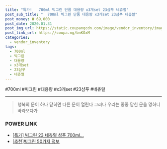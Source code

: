 ```yaml
--- 
title: "특가!   700ml 빅그린 단품 대용량 x3개set 23샴푸 네츄럴" 
post_sub_title: "  700ml 빅그린 단품 대용량 x3개set 23샴푸 네츄럴" 
post_money: ₩ 69,000 
post_date: 2020.01.31 
post_img_url: https://static.coupangcdn.com/image/vendor_inventory/images/2017/07/25/9/9/a84ea31e-35f3-451c-850e-1a4f3c10a30a.jpg 
post_link_url: https://coupa.ng/bnKOxM 
categories: 
  - vendor_inventory 
tags: 
  - 700ml 
  - 빅그린 
  - 대용량 
  - x3개set 
  - 23샴푸 
  - 네츄럴 
--- 
```

  #700ml #빅그린 #대용량 #x3개set #23샴푸 #네츄럴 
<hr> 

> 행복의 문이 하나 닫히면 다른 문이 열린다 그러나 우리는 종종 닫힌 문을 멍하니 바라보다가 


### POWER LINK

* <a href="https://blog.naver.com/an0733/221791461623" target="_blank">[특가] 빅그린 23 네츄럴 샴푸 700ml...</a>
* <a href="https://blog.naver.com/fasyy4321/221791046221" target="_blank">[추천]빅그린 50가지 정보</a>
